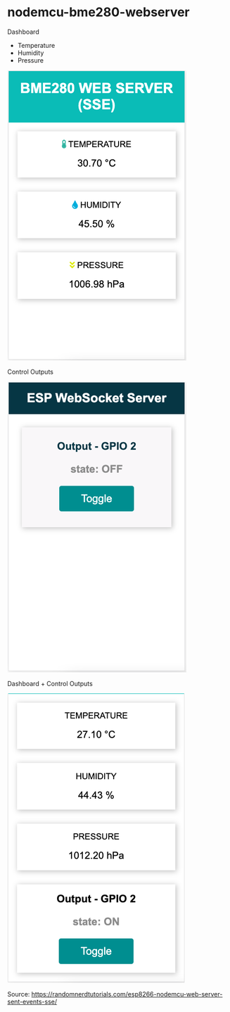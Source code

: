 # nodemcu-bme280-webserver

Dashboard
- Temperature
- Humidity 
- Pressure 

![Dashboard](dashboard.png)

Control Outputs

![Control Output](control_output.png)

Dashboard + Control Outputs

![Dashboard + Control Output](dashboard_control_output.png)

Source: https://randomnerdtutorials.com/esp8266-nodemcu-web-server-sent-events-sse/
